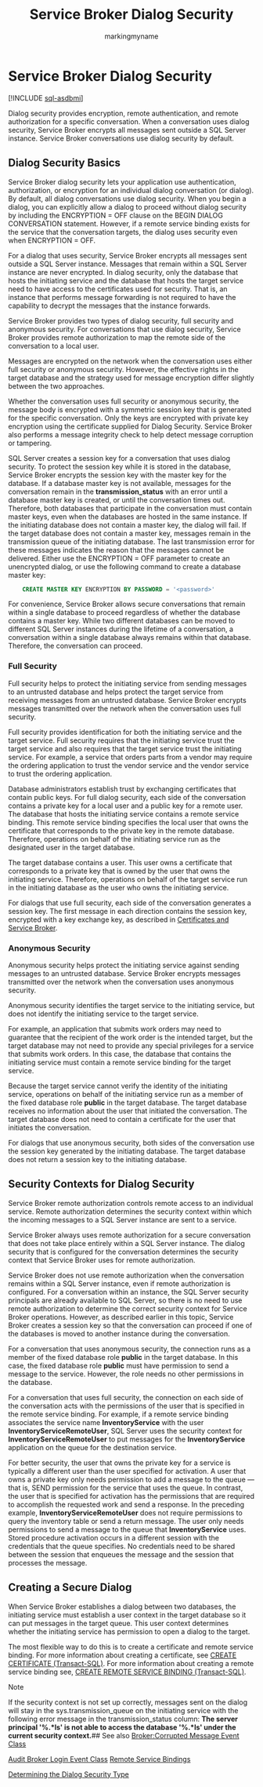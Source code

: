 ﻿---
title: Service Broker Dialog Security
description: "Dialog security provides encryption, remote authentication, and remote authorization for a specific conversation."
ms.prod: sql
ms.technology: configuration
ms.topic: conceptual
author: markingmyname
ms.author: maghan
ms.reviewer: mikeray
ms.date: "03/30/2022"
---

# Service Broker Dialog Security

[!INCLUDE [sql-asdbmi](../../includes/applies-to-version/sql-asdbmi.md)]

Dialog security provides encryption, remote authentication, and remote authorization for a specific conversation. When a conversation uses dialog security, Service Broker encrypts all messages sent outside a SQL Server instance. Service Broker conversations use dialog security by default.

## Dialog Security Basics
Service Broker dialog security lets your application use authentication, authorization, or encryption for an individual dialog conversation (or dialog). By default, all dialog conversations use dialog security. When you begin a dialog, you can explicitly allow a dialog to proceed without dialog security by including the ENCRYPTION = OFF clause on the BEGIN DIALOG CONVERSATION statement. However, if a remote service binding exists for the service that the conversation targets, the dialog uses security even when ENCRYPTION = OFF.

For a dialog that uses security, Service Broker encrypts all messages sent outside a SQL Server instance. Messages that remain within a SQL Server instance are never encrypted. In dialog security, only the database that hosts the initiating service and the database that hosts the target service need to have access to the certificates used for security. That is, an instance that performs message forwarding is not required to have the capability to decrypt the messages that the instance forwards.

Service Broker provides two types of dialog security, full security and anonymous security. For conversations that use dialog security, Service Broker provides remote authorization to map the remote side of the conversation to a local user.

Messages are encrypted on the network when the conversation uses either full security or anonymous security. However, the effective rights in the target database and the strategy used for message encryption differ slightly between the two approaches.

Whether the conversation uses full security or anonymous security, the message body is encrypted with a symmetric session key that is generated for the specific conversation. Only the keys are encrypted with private key encryption using the certificate supplied for Dialog Security. Service Broker also performs a message integrity check to help detect message corruption or tampering.

SQL Server creates a session key for a conversation that uses dialog security. To protect the session key while it is stored in the database, Service Broker encrypts the session key with the master key for the database. If a database master key is not available, messages for the conversation remain in the **transmission_status** with an error until a database master key is created, or until the conversation times out. Therefore, both databases that participate in the conversation must contain master keys, even when the databases are hosted in the same instance. If the initiating database does not contain a master key, the dialog will fail. If the target database does not contain a master key, messages remain in the transmission queue of the initiating database. The last transmission error for these messages indicates the reason that the messages cannot be delivered. Either use the ENCRYPTION = OFF parameter to create an unencrypted dialog, or use the following command to create a database master key:

```sql
    CREATE MASTER KEY ENCRYPTION BY PASSWORD = '<password>'
```

For convenience, Service Broker allows secure conversations that remain within a single database to proceed regardless of whether the database contains a master key. While two different databases can be moved to different SQL Server instances during the lifetime of a conversation, a conversation within a single database always remains within that database. Therefore, the conversation can proceed.

### Full Security

Full security helps to protect the initiating service from sending messages to an untrusted database and helps protect the target service from receiving messages from an untrusted database. Service Broker encrypts messages transmitted over the network when the conversation uses full security.

Full security provides identification for both the initiating service and the target service. Full security requires that the initiating service trust the target service and also requires that the target service trust the initiating service. For example, a service that orders parts from a vendor may require the ordering application to trust the vendor service and the vendor service to trust the ordering application.

Database administrators establish trust by exchanging certificates that contain public keys. For full dialog security, each side of the conversation contains a private key for a local user and a public key for a remote user. The database that hosts the initiating service contains a remote service binding. This remote service binding specifies the local user that owns the certificate that corresponds to the private key in the remote database. Therefore, operations on behalf of the initiating service run as the designated user in the target database.

The target database contains a user. This user owns a certificate that corresponds to a private key that is owned by the user that owns the initiating service. Therefore, operations on behalf of the target service run in the initiating database as the user who owns the initiating service.

For dialogs that use full security, each side of the conversation generates a session key. The first message in each direction contains the session key, encrypted with a key exchange key, as described in [Certificates and Service Broker](certificates-and-service-broker.md).

### Anonymous Security

Anonymous security helps protect the initiating service against sending messages to an untrusted database. Service Broker encrypts messages transmitted over the network when the conversation uses anonymous security.

Anonymous security identifies the target service to the initiating service, but does not identify the initiating service to the target service.

For example, an application that submits work orders may need to guarantee that the recipient of the work order is the intended target, but the target database may not need to provide any special privileges for a service that submits work orders. In this case, the database that contains the initiating service must contain a remote service binding for the target service.

Because the target service cannot verify the identity of the initiating service, operations on behalf of the initiating service run as a member of the fixed database role **public** in the target database. The target database receives no information about the user that initiated the conversation. The target database does not need to contain a certificate for the user that initiates the conversation.

For dialogs that use anonymous security, both sides of the conversation use the session key generated by the initiating database. The target database does not return a session key to the initiating database.

## Security Contexts for Dialog Security
Service Broker remote authorization controls remote access to an individual service. Remote authorization determines the security context within which the incoming messages to a SQL Server instance are sent to a service.

Service Broker always uses remote authorization for a secure conversation that does not take place entirely within a SQL Server instance. The dialog security that is configured for the conversation determines the security context that Service Broker uses for remote authorization.

Service Broker does not use remote authorization when the conversation remains within a SQL Server instance, even if remote authorization is configured. For a conversation within an instance, the SQL Server security principals are already available to SQL Server, so there is no need to use remote authorization to determine the correct security context for Service Broker operations. However, as described earlier in this topic, Service Broker creates a session key so that the conversation can proceed if one of the databases is moved to another instance during the conversation.

For a conversation that uses anonymous security, the connection runs as a member of the fixed database role **public** in the target database. In this case, the fixed database role **public** must have permission to send a message to the service. However, the role needs no other permissions in the database.

For a conversation that uses full security, the connection on each side of the conversation acts with the permissions of the user that is specified in the remote service binding. For example, if a remote service binding associates the service name **InventoryService** with the user **InventoryServiceRemoteUser**, SQL Server uses the security context for **InventoryServiceRemoteUser** to put messages for the **InventoryService** application on the queue for the destination service.

For better security, the user that owns the private key for a service is typically a different user than the user specified for activation. A user that owns a private key only needs permission to add a message to the queue — that is, SEND permission for the service that uses the queue. In contrast, the user that is specified for activation has the permissions that are required to accomplish the requested work and send a response. In the preceding example, **InventoryServiceRemoteUser** does not require permissions to query the inventory table or send a return message. The user only needs permissions to send a message to the queue that **InventoryService** uses. Stored procedure activation occurs in a different session with the credentials that the queue specifies. No credentials need to be shared between the session that enqueues the message and the session that processes the message.

## Creating a Secure Dialog
When Service Broker establishes a dialog between two databases, the initiating service must establish a user context in the target database so it can put messages in the target queue. This user context determines whether the initiating service has permission to open a dialog to the target.

The most flexible way to do this is to create a certificate and remote service binding. For more information about creating a certificate, see [CREATE CERTIFICATE (Transact-SQL)](../../t-sql/statements/create-certificate-transact-sql.md). For more information about creating a remote service binding see, [CREATE REMOTE SERVICE BINDING (Transact-SQL)](../../t-sql/statements/create-remote-service-binding-transact-sql.md).

> [!NOTE]
> If the security context is not set up correctly, messages sent on the dialog will stay in the sys.transmission_queue on the initiating service with the following error message in the transmission_status column: **The server principal '%.*ls' is not able to access the database '%.*ls' under the current security context.**## See also
[Broker:Corrupted Message Event Class](../../relational-databases/event-classes/broker-corrupted-message-event-class.md)

[Audit Broker Login Event Class](../../relational-databases/event-classes/audit-broker-login-event-class.md)
[Remote Service Bindings](remote-service-bindings.md)

[Determining the Dialog Security Type](determining-the-dialog-security-type.md)

